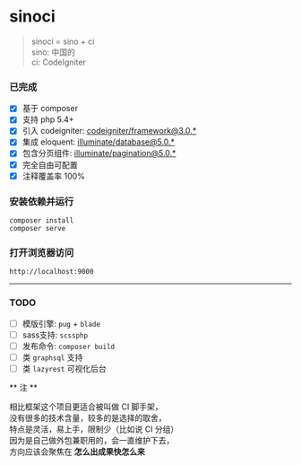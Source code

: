 sinoci
===

> sinoci = sino + ci  
> sino: 中国的  
> ci: CodeIgniter

### 已完成

- [x] 基于 composer
- [x] 支持 php 5.4+
- [x] 引入 codeigniter: [codeigniter/framework@3.0.*](https://packagist.org/packages/codeigniter/framework#v3.0.6)
- [x] 集成 eloquent: [illuminate/database@5.0.*](https://packagist.org/packages/illuminate/database#v5.0.33)
- [x] 包含分页组件: [illuminate/pagination@5.0.*](https://packagist.org/packages/illuminate/pagination#v5.0.33)
- [x] 完全自由可配置
- [x] 注释覆盖率 100%

### 安装依赖并运行

```
composer install
composer serve
```

### 打开浏览器访问

```
http://localhost:9000
```

---

### TODO

- [ ] 模版引擎: `pug` + `blade`
- [ ] sass支持: `scssphp`
- [ ] 发布命令: `composer build`
- [ ] 类 `graphsql` 支持
- [ ] 类 `lazyrest` 可视化后台

** 注 **

相比框架这个项目更适合被叫做 CI 脚手架，  
没有很多的技术含量，较多的是选择的取舍，  
特点是灵活，易上手，限制少（比如说 CI 分组）  
因为是自己做外包兼职用的，会一直维护下去，  
方向应该会聚焦在 **怎么出成果快怎么来**

